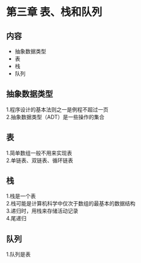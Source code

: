第三章 表、栈和队列
==
内容
--
* 抽象数据类型
* 表
* 栈
* 队列

抽象数据类型
--
1.程序设计的基本法则之一是例程不超过一页<br>
2.抽象数据类型（ADT）是一些操作的集合<br>

表
--
1.简单数组一般不用来实现表<br>
2.单链表、双链表、循环链表<br>

栈
--
1.栈是一个表<br>
2.栈可能是计算机科学中仅次于数组的最基本的数据结构<br>
3.递归时，用栈来存储活动记录<br>
4.尾递归

队列
--
1.队列是表
